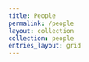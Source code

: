 ```yaml
---
title: People
permalink: /people
layout: collection
collection: people
entries_layout: grid
---
```


<figure class="align-center" style="width:100%;">
  <img src="{{ site.url }}{{ site.baseurl }}/assets/img/people/team2.jpg" alt="">
</figure> 
